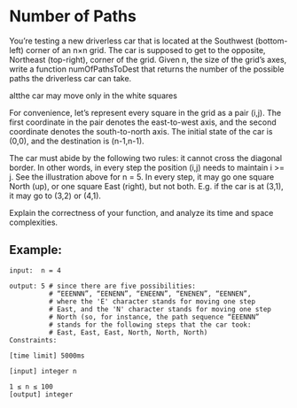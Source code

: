 # Number of Paths
You’re testing a new driverless car that is located at the Southwest (bottom-left) corner of an n×n grid. The car is supposed to get to the opposite, Northeast (top-right), corner of the grid. Given n, the size of the grid’s axes, write a function numOfPathsToDest that returns the number of the possible paths the driverless car can take.

altthe car may move only in the white squares

For convenience, let’s represent every square in the grid as a pair (i,j). The first coordinate in the pair denotes the east-to-west axis, and the second coordinate denotes the south-to-north axis. The initial state of the car is (0,0), and the destination is (n-1,n-1).

The car must abide by the following two rules: it cannot cross the diagonal border. In other words, in every step the position (i,j) needs to maintain i >= j. See the illustration above for n = 5. In every step, it may go one square North (up), or one square East (right), but not both. E.g. if the car is at (3,1), it may go to (3,2) or (4,1).

Explain the correctness of your function, and analyze its time and space complexities.

## Example:
```
input:  n = 4

output: 5 # since there are five possibilities:
          # “EEENNN”, “EENENN”, “ENEENN”, “ENENEN”, “EENNEN”,
          # where the 'E' character stands for moving one step
          # East, and the 'N' character stands for moving one step
          # North (so, for instance, the path sequence “EEENNN”
          # stands for the following steps that the car took:
          # East, East, East, North, North, North)
Constraints:

[time limit] 5000ms

[input] integer n

1 ≤ n ≤ 100
[output] integer
```